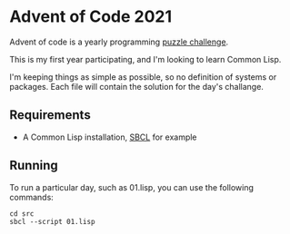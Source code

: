 # Advent of Code 2021
Advent of code is a yearly programming [puzzle challenge](https://adventofcode.com/2021/about). 

This is my first year participating, and I'm looking to learn Common Lisp.

I'm keeping things as simple as possible, so no definition of systems or packages.
Each file will contain the solution for the day's challange.

## Requirements
- A Common Lisp installation, [SBCL](http://www.sbcl.org) for example

## Running
To run a particular day, such as 01.lisp, you can use the following commands:
```
cd src
sbcl --script 01.lisp
```
